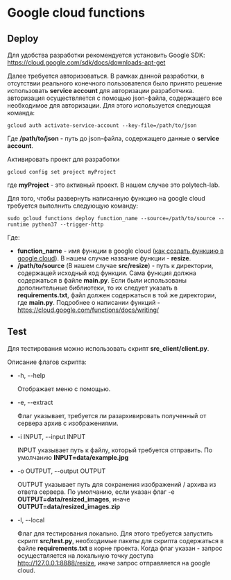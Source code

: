 # Google cloud functions

## Deploy

Для удобства разработки рекомендуется установить Google SDK: https://cloud.google.com/sdk/docs/downloads-apt-get

Далее требуется авторизоваться. В рамках данной разработки, в отсутствии реального конечного пользователся было принято решение использовать **service account** для авторизации разработчика. авторизация осуществляется с помощью json-файла, содержащего все необходимое для авторизации. Для этого используется следующая команда:

```
gcloud auth activate-service-account --key-file=/path/to/json
```

Где **/path/to/json** - путь до json-файла, содержащего данные о **service account**.

Активировать проект для разработки
```
gcloud config set project myProject
```
где **myProject** - это активный проект. В нашем случае это polytech-lab.

Для того, чтобы развернуть написанную функцию на google cloud требуется выполнить следующую команду:

```
sudo gcloud functions deploy function_name --source=/path/to/source --runtime python37 --trigger-http
```

Где:

- **function_name** - имя функции в google cloud ([как создать функцию в google cloud](https://cloud.google.com/functions/docs/quickstart-console)). В нашем случае название функции - **resize**.
- **/path/to/source** (В нашем случае **src/resize**) - путь к директории, содержащей исходный код функции. Сама функция должна содержаться в файле **main.py**. Если были использованы дополнительные библиотеки, то их следует указать в **requirements.txt**, файл должен содержаться в той же директории, где **main.py**. Подробнее о написании функций - https://cloud.google.com/functions/docs/writing/

## Test

Для тестирования можно использовать скрипт **src_client/client.py**.

Описание флагов скрипта:
- -h, --help

    Отображает меню с помощью.
- -e, --extract

    Флаг указывает, требуется ли разархивировать полученный от сервера архив с изображениями.

- -i INPUT, --input INPUT

    INPUT указывает путь к файлу, который требуется отправить. По умолчанию **INPUT=data/example.jpg**
- -o OUTPUT, --output OUTPUT

    OUTPUT указывает путь для сохранения изображений / архива из ответа сервера. По умолчанию, если указан флаг -e **OUTPUT=data/resized_images**, иначе **OUTPUT=data/resized_images.zip**

-  -l, --local

    Флаг для тестирования локально. Для этого требуется запустить скрипт **src/test.py**, необходимые пакеты для скрипта содержаться в файле **requirements.txt** в корне проекта. Когда флаг указан - запрос осуществляется на локальную точку доступа http://127.0.0.1:8888/resize, иначе запрос отправляется на google cloud.
